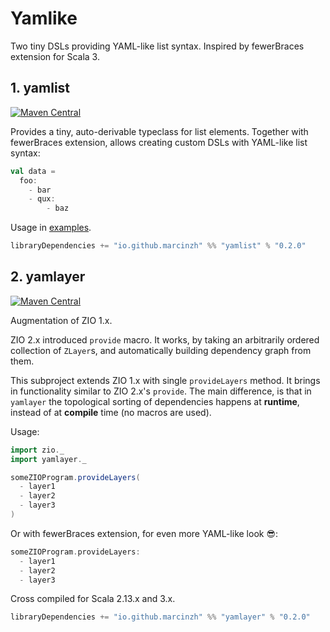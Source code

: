 


# Yamlike

Two tiny DSLs providing YAML-like list syntax. Inspired by fewerBraces extension for Scala 3.


## 1. yamlist

[![Maven Central](https://maven-badges.herokuapp.com/maven-central/io.github.marcinzh/yamlist_3/badge.svg)](https://maven-badges.herokuapp.com/maven-central/io.github.marcinzh/yamlist_3)

Provides a tiny, auto-derivable typeclass for list elements. Together with fewerBraces 
extension, allows creating custom DSLs with YAML-like list syntax:

```Scala
val data =
  foo:
    - bar
    - qux:
    	- baz
```

Usage in [examples](./modules/yamlist-examples/src/main/scala/examples).

```Scala
libraryDependencies += "io.github.marcinzh" %% "yamlist" % "0.2.0"
```


## 2. yamlayer

[![Maven Central](https://maven-badges.herokuapp.com/maven-central/io.github.marcinzh/yamlayer_3/badge.svg)](https://maven-badges.herokuapp.com/maven-central/io.github.marcinzh/yamlayer_3)

Augmentation of ZIO 1.x.

ZIO 2.x introduced `provide` macro. It works, by taking an arbitrarily ordered collection of `ZLayer`s, and automatically building dependency graph from them.

This subproject extends ZIO 1.x with single `provideLayers` method. It brings in functionality similar to ZIO 2.x's `provide`.
The main difference, is that in `yamlayer` the topological sorting of dependencies
happens at **runtime**, instead of at **compile** time (no macros are used).

Usage:

```Scala
import zio._
import yamlayer._

someZIOProgram.provideLayers(
  - layer1
  - layer2
  - layer3
)
```

Or with fewerBraces extension, for even more YAML-like look 😎:
```Scala
someZIOProgram.provideLayers:
  - layer1
  - layer2
  - layer3
```

Cross compiled for Scala 2.13.x and 3.x.

```Scala
libraryDependencies += "io.github.marcinzh" %% "yamlayer" % "0.2.0"
```
